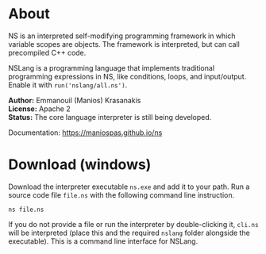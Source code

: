 # About
NS is an interpreted self-modifying programming framework in which variable scopes are objects. The framework is interpreted, but can call precompiled C++ code.

NSLang is a programming language that implements traditional programming expressions in NS, like conditions, loops, and input/output. Enable it with `run('nslang/all.ns')`.

**Author:** Emmanouil (Manios) Krasanakis<br>
**License:** Apache 2<br>
**Status:** The core language interpreter is still being developed.

Documentation: https://maniospas.github.io/ns


# Download (windows)
Download the interpreter executable `ns.exe` and add it to your path. 
Run a source code file `file.ns` with the following command line instruction.

```
ns file.ns
```

If you do not provide a file or run the interpreter by double-clicking it, 
`cli.ns` will be interpreted (place this and the required `nslang` folder alongside the executable). 
This is a command line interface for NSLang.